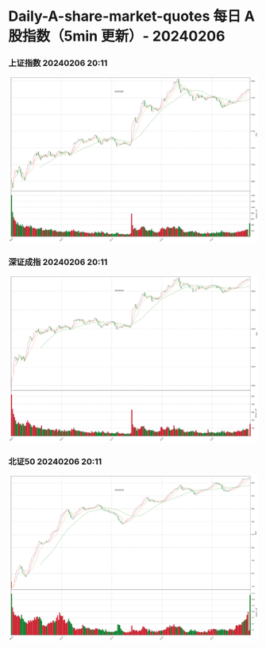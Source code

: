 
# Daily-A-share-market-quotes 每日 A 股指数（5min 更新）- 20240206

### 上证指数 20240206 20:11
![](./fig/2024/2/20240206-sh000001.png)

### 深证成指 20240206 20:11
![](./fig/2024/2/20240206-sz399001.png)

### 北证50 20240206 20:11
![](./fig/2024/2/20240206-bj899050.png)
